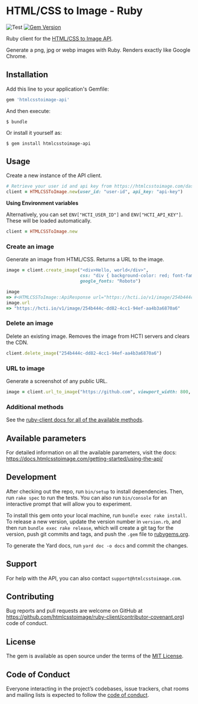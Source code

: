 # HTML/CSS to Image - Ruby

![Test](https://github.com/htmlcsstoimage/ruby-client/workflows/Test/badge.svg?branch=main) [![Gem Version](https://badge.fury.io/rb/htmlcsstoimage-api.svg)](https://badge.fury.io/rb/htmlcsstoimage-api)

Ruby client for the [HTML/CSS to Image API](https://htmlcsstoimage.com).

Generate a png, jpg or webp images with Ruby. Renders exactly like Google Chrome.

## Installation

Add this line to your application's Gemfile:

```ruby
gem 'htmlcsstoimage-api'
```

And then execute:

    $ bundle

Or install it yourself as:

    $ gem install htmlcsstoimage-api

## Usage

Create a new instance of the API client.

```ruby
# Retrieve your user id and api key from https://htmlcsstoimage.com/dashboard
client = HTMLCSSToImage.new(user_id: "user-id", api_key: "api-key")
```

**Using Environment variables**

Alternatively, you can set `ENV["HCTI_USER_ID"]` and `ENV["HCTI_API_KEY"]`. These will be loaded automatically.

```ruby
client = HTMLCSSToImage.new
```

### Create an image
Generate an image from HTML/CSS. Returns a URL to the image.

```ruby
image = client.create_image("<div>Hello, world</div>",
                            css: "div { background-color: red; font-family: Roboto; }",
                            google_fonts: "Roboto")

image
=> #<HTMLCSSToImage::ApiResponse url="https://hcti.io/v1/image/254b444c-dd82-4cc1-94ef-aa4b3a6870a6", id="254b444c-dd82-4cc1-94ef-aa4b3a6870a6">
image.url
=> "https://hcti.io/v1/image/254b444c-dd82-4cc1-94ef-aa4b3a6870a6"
```

### Delete an image
Delete an existing image. Removes the image from HCTI servers and clears the CDN.

```ruby
client.delete_image("254b444c-dd82-4cc1-94ef-aa4b3a6870a6")
```

### URL to image
Generate a screenshot of any public URL.

```ruby
image = client.url_to_image("https://github.com", viewport_width: 800, viewport_height: 1200)
```

### Additional methods
See the [ruby-client docs for all of the available methods](https://htmlcsstoimage.github.io/ruby-client/HTMLCSSToImage.html).

## Available parameters
For detailed information on all the available parameters, visit the docs: https://docs.htmlcsstoimage.com/getting-started/using-the-api/

## Development

After checking out the repo, run `bin/setup` to install dependencies. Then, run `rake spec` to run the tests. You can also run `bin/console` for an interactive prompt that will allow you to experiment.

To install this gem onto your local machine, run `bundle exec rake install`. To release a new version, update the version number in `version.rb`, and then run `bundle exec rake release`, which will create a git tag for the version, push git commits and tags, and push the `.gem` file to [rubygems.org](https://rubygems.org).

To generate the Yard docs, run `yard doc -o docs` and commit the changes.

## Support
For help with the API, you can also contact `support@htmlcsstoimage.com`.

## Contributing

Bug reports and pull requests are welcome on GitHub at https://github.com/htmlcsstoimage/ruby-client/contributor-covenant.org) code of conduct.

## License

The gem is available as open source under the terms of the [MIT License](https://opensource.org/licenses/MIT).

## Code of Conduct

Everyone interacting in the project’s codebases, issue trackers, chat rooms and mailing lists is expected to follow the [code of conduct](https://github.com/htmlcsstoimage/ruby-client/blob/main/CODE_OF_CONDUCT.md).
